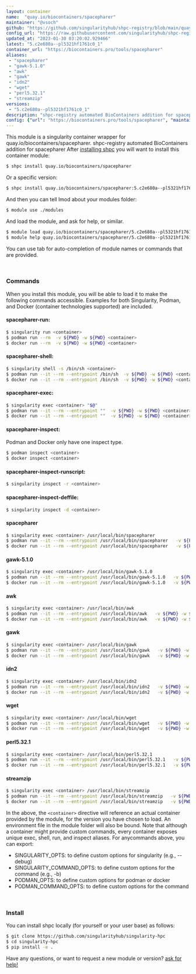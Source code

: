 ```yaml
---
layout: container
name:  "quay.io/biocontainers/spacepharer"
maintainer: "@vsoch"
github: "https://github.com/singularityhub/shpc-registry/blob/main/quay.io/biocontainers/spacepharer/container.yaml"
config_url: "https://raw.githubusercontent.com/singularityhub/shpc-registry/main/quay.io/biocontainers/spacepharer/container.yaml"
updated_at: "2023-01-30 03:20:02.929466"
latest: "5.c2e680a--pl5321hf1761c0_1"
container_url: "https://biocontainers.pro/tools/spacepharer"
aliases:
 - "spacepharer"
 - "gawk-5.1.0"
 - "awk"
 - "gawk"
 - "idn2"
 - "wget"
 - "perl5.32.1"
 - "streamzip"
versions:
 - "5.c2e680a--pl5321hf1761c0_1"
description: "shpc-registry automated BioContainers addition for spacepharer"
config: {"url": "https://biocontainers.pro/tools/spacepharer", "maintainer": "@vsoch", "description": "shpc-registry automated BioContainers addition for spacepharer", "latest": {"5.c2e680a--pl5321hf1761c0_1": "sha256:2d65181967a4d8ff4db3f48d7980fa2195545d6439bfed56fe59cd8c5b26c704"}, "tags": {"5.c2e680a--pl5321hf1761c0_1": "sha256:2d65181967a4d8ff4db3f48d7980fa2195545d6439bfed56fe59cd8c5b26c704"}, "docker": "quay.io/biocontainers/spacepharer", "aliases": {"spacepharer": "/usr/local/bin/spacepharer", "gawk-5.1.0": "/usr/local/bin/gawk-5.1.0", "awk": "/usr/local/bin/awk", "gawk": "/usr/local/bin/gawk", "idn2": "/usr/local/bin/idn2", "wget": "/usr/local/bin/wget", "perl5.32.1": "/usr/local/bin/perl5.32.1", "streamzip": "/usr/local/bin/streamzip"}}
---
```


This module is a singularity container wrapper for quay.io/biocontainers/spacepharer.
shpc-registry automated BioContainers addition for spacepharer
After [installing shpc](#install) you will want to install this container module:


```bash
$ shpc install quay.io/biocontainers/spacepharer
```

Or a specific version:

```bash
$ shpc install quay.io/biocontainers/spacepharer:5.c2e680a--pl5321hf1761c0_1
```

And then you can tell lmod about your modules folder:

```bash
$ module use ./modules
```

And load the module, and ask for help, or similar.

```bash
$ module load quay.io/biocontainers/spacepharer/5.c2e680a--pl5321hf1761c0_1
$ module help quay.io/biocontainers/spacepharer/5.c2e680a--pl5321hf1761c0_1
```

You can use tab for auto-completion of module names or commands that are provided.

<br>

### Commands

When you install this module, you will be able to load it to make the following commands accessible.
Examples for both Singularity, Podman, and Docker (container technologies supported) are included.

#### spacepharer-run:

```bash
$ singularity run <container>
$ podman run --rm  -v ${PWD} -w ${PWD} <container>
$ docker run --rm  -v ${PWD} -w ${PWD} <container>
```

#### spacepharer-shell:

```bash
$ singularity shell -s /bin/sh <container>
$ podman run --it --rm --entrypoint /bin/sh  -v ${PWD} -w ${PWD} <container>
$ docker run --it --rm --entrypoint /bin/sh  -v ${PWD} -w ${PWD} <container>
```

#### spacepharer-exec:

```bash
$ singularity exec <container> "$@"
$ podman run --it --rm --entrypoint ""  -v ${PWD} -w ${PWD} <container> "$@"
$ docker run --it --rm --entrypoint ""  -v ${PWD} -w ${PWD} <container> "$@"
```

#### spacepharer-inspect:

Podman and Docker only have one inspect type.

```bash
$ podman inspect <container>
$ docker inspect <container>
```

#### spacepharer-inspect-runscript:

```bash
$ singularity inspect -r <container>
```

#### spacepharer-inspect-deffile:

```bash
$ singularity inspect -d <container>
```


#### spacepharer

```bash
$ singularity exec <container> /usr/local/bin/spacepharer
$ podman run --it --rm --entrypoint /usr/local/bin/spacepharer   -v ${PWD} -w ${PWD} <container> -c " $@"
$ docker run --it --rm --entrypoint /usr/local/bin/spacepharer   -v ${PWD} -w ${PWD} <container> -c " $@"
```


#### gawk-5.1.0

```bash
$ singularity exec <container> /usr/local/bin/gawk-5.1.0
$ podman run --it --rm --entrypoint /usr/local/bin/gawk-5.1.0   -v ${PWD} -w ${PWD} <container> -c " $@"
$ docker run --it --rm --entrypoint /usr/local/bin/gawk-5.1.0   -v ${PWD} -w ${PWD} <container> -c " $@"
```


#### awk

```bash
$ singularity exec <container> /usr/local/bin/awk
$ podman run --it --rm --entrypoint /usr/local/bin/awk   -v ${PWD} -w ${PWD} <container> -c " $@"
$ docker run --it --rm --entrypoint /usr/local/bin/awk   -v ${PWD} -w ${PWD} <container> -c " $@"
```


#### gawk

```bash
$ singularity exec <container> /usr/local/bin/gawk
$ podman run --it --rm --entrypoint /usr/local/bin/gawk   -v ${PWD} -w ${PWD} <container> -c " $@"
$ docker run --it --rm --entrypoint /usr/local/bin/gawk   -v ${PWD} -w ${PWD} <container> -c " $@"
```


#### idn2

```bash
$ singularity exec <container> /usr/local/bin/idn2
$ podman run --it --rm --entrypoint /usr/local/bin/idn2   -v ${PWD} -w ${PWD} <container> -c " $@"
$ docker run --it --rm --entrypoint /usr/local/bin/idn2   -v ${PWD} -w ${PWD} <container> -c " $@"
```


#### wget

```bash
$ singularity exec <container> /usr/local/bin/wget
$ podman run --it --rm --entrypoint /usr/local/bin/wget   -v ${PWD} -w ${PWD} <container> -c " $@"
$ docker run --it --rm --entrypoint /usr/local/bin/wget   -v ${PWD} -w ${PWD} <container> -c " $@"
```


#### perl5.32.1

```bash
$ singularity exec <container> /usr/local/bin/perl5.32.1
$ podman run --it --rm --entrypoint /usr/local/bin/perl5.32.1   -v ${PWD} -w ${PWD} <container> -c " $@"
$ docker run --it --rm --entrypoint /usr/local/bin/perl5.32.1   -v ${PWD} -w ${PWD} <container> -c " $@"
```


#### streamzip

```bash
$ singularity exec <container> /usr/local/bin/streamzip
$ podman run --it --rm --entrypoint /usr/local/bin/streamzip   -v ${PWD} -w ${PWD} <container> -c " $@"
$ docker run --it --rm --entrypoint /usr/local/bin/streamzip   -v ${PWD} -w ${PWD} <container> -c " $@"
```



In the above, the `<container>` directive will reference an actual container provided
by the module, for the version you have chosen to load. An environment file in the
module folder will also be bound. Note that although a container
might provide custom commands, every container exposes unique exec, shell, run, and
inspect aliases. For anycommands above, you can export:

 - SINGULARITY_OPTS: to define custom options for singularity (e.g., --debug)
 - SINGULARITY_COMMAND_OPTS: to define custom options for the command (e.g., -b)
 - PODMAN_OPTS: to define custom options for podman or docker
 - PODMAN_COMMAND_OPTS: to define custom options for the command

<br>

### Install

You can install shpc locally (for yourself or your user base) as follows:

```bash
$ git clone https://github.com/singularityhub/singularity-hpc
$ cd singularity-hpc
$ pip install -e .
```

Have any questions, or want to request a new module or version? [ask for help!](https://github.com/singularityhub/singularity-hpc/issues)